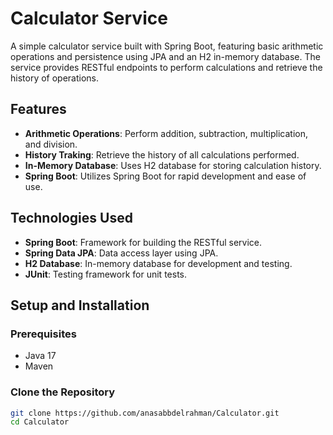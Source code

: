 # Calculator Service

A simple calculator service built with Spring Boot, featuring basic arithmetic operations and persistence using JPA and an H2 in-memory database. The service provides RESTful endpoints to perform calculations and retrieve the history of operations.

## Features

- **Arithmetic Operations**: Perform addition, subtraction, multiplication, and division.
- **History Traking**: Retrieve the history of all calculations performed.
- **In-Memory Database**: Uses H2 database for storing calculation history.
- **Spring Boot**: Utilizes Spring Boot for rapid development and ease of use.

## Technologies Used

- **Spring Boot**: Framework for building the RESTful service.
- **Spring Data JPA**: Data access layer using JPA.
- **H2 Database**: In-memory database for development and testing.
- **JUnit**: Testing framework for unit tests.

## Setup and Installation

### Prerequisites

- Java 17
- Maven

### Clone the Repository

```bash
git clone https://github.com/anasabbdelrahman/Calculator.git
cd Calculator
